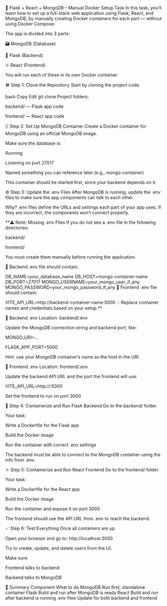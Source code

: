 🚀 Flask + React + MongoDB – Manual Docker Setup Task In this task, you’ll learn how to set up a full-stack web application using Flask, React, and MongoDB, by manually creating Docker containers for each part — without using Docker Compose.

The app is divided into 3 parts:

🗃️ MongoDB (Database)

🐍 Flask (Backend)

⚛️ React (Frontend)

You will run each of these in its own Docker container.

🛠️ Step 1: Clone the Repository Start by cloning the project code.

bash Copy Edit git clone Project folders:

backend/ — Flask app code

frontend/ — React app code

🗄️ Step 2: Set Up MongoDB Container Create a Docker container for MongoDB using an official MongoDB image.

Make sure the database is:

Running

Listening on port 27017

Named something you can reference later (e.g., mongo-container)

This container should be started first, since your backend depends on it.

⚙️ Step 3: Update the .env Files After MongoDB is running, update the .env files to make sure the app components can talk to each other.

Why? .env files define the URLs and settings each part of your app uses. If they are incorrect, the components won’t connect properly.


**⚠️ Note: Missing .env Files
If you do not see a .env file in the following directories:

backend/

frontend/

You must create them manually before running the application.

🔧 Backend .env file should contain:

DB_NAME=your_database_name
DB_HOST=mongo-container-name
DB_PORT=27017
MONGO_USERNAME=your_mongo_user_if_any
MONGO_PASSWORD=your_mongo_password_if_any
🔧 Frontend .env file should contain:

VITE_API_URL=http://backend-container-name:5000
💡 Replace container names and credentials based on your setup.**

🔧 Backend .env Location: backend/.env

Update the MongoDB connection string and backend port, like:

MONGO_URI=...

FLASK_APP_PORT=5000

Hint: use your MongoDB container’s name as the host in the URI.

🔧 Frontend .env Location: frontend/.env

Update the backend API URL and the port the frontend will use:

VITE_API_URL=http://:5000

Set the frontend to run on port 3000

🐍 Step 4: Containerize and Run Flask Backend Go to the backend/ folder.

Your task:

Write a Dockerfile for the Flask app

Build the Docker image

Run the container with correct .env settings

The backend must be able to connect to the MongoDB container using the info from .env.

⚛️ Step 5: Containerize and Run React Frontend Go to the frontend/ folder.

Your task:

Write a Dockerfile for the React app

Build the Docker image

Run the container and expose it on port 3000

The frontend should use the API URL from .env to reach the backend.

✅ Step 6: Test Everything Once all containers are up:

Open your browser and go to: http://localhost:3000

Try to create, update, and delete users from the UI.

Make sure:

Frontend talks to backend

Backend talks to MongoDB

🔄 Summary Component What to do MongoDB Run first, standalone container Flask Build and run after MongoDB is ready React Build and run after backend is running .env files Update for both backend and frontend







